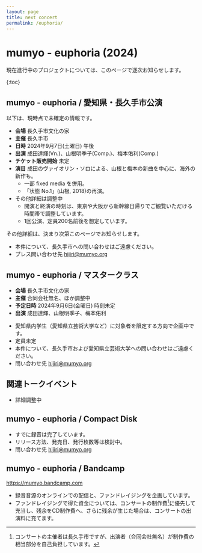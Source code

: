 ```yaml
---
layout: page
title: next concert
permalink: /euphoria/
---
```


#  mumyo - euphoria (2024)

現在進行中のプロジェクトについては、このページで逐次お知らせします。

{:toc}

##  mumyo - euphoria / 愛知県・長久手市公演

以下は、現時点で未確定の情報です。

- <B>会場</B>  長久手市文化の家
- <B>主催</B>  長久手市
- <B>日時</B>  2024年9月7日(土曜日) 午後
- <B>出演</B>  成田達輝(Vn.)、山根明季子(Comp.)、梅本佑利(Comp.)
- <B>チケット販売開始</B>  未定
- <B>演目</B>  成田のヴァイオリン・ソロによる、山根と梅本の新曲を中心に、海外の新作も。
    -   一部 fixed media を併用。
    -  「状態 No.1」(山根, 2018)の再演。
- その他詳細は調整中
  - 開演と終演の時刻は、東京や大阪から新幹線日帰りでご観覧いただける時間帯で調整しています。
  - 1回公演、定員200名前後を想定しています。

その他詳細は、決まり次第このページでお知らせします。
* 本件について、長久手市への問い合わせはご遠慮ください。
* プレス問い合わせ先 hijiri@mumyo.org 

##  mumyo - euphoria / マスタークラス
- <B>会場</B> 長久手市文化の家
- <B>主催</B> 合同会社無名、ほか調整中
- <B>予定日時</B> 2024年9月6日(金曜日) 時刻未定
- <B>出演</B> 成田達輝、山根明季子、梅本佑利

* 愛知県内学生（愛知県立芸術大学など）に対象者を限定する方向で企画中です。
* 定員未定
* 本件について、長久手市および愛知県立芸術大学への問い合わせはご遠慮ください。
* 問い合わせ先 hijiri@mumyo.org 

##  関連トークイベント
- 詳細調整中

##  mumyo - euphoria / Compact Disk

* すでに録音は完了しています。
* リリース方法、発売日、発行枚数等は検討中。
* 問い合わせ先 hijiri@mumyo.org 

##  mumyo - euphoria / Bandcamp

https://mumyo.bandcamp.com

* 録音音源のオンラインでの配信と、ファンドレイジングを企画しています。
* ファンドレイジングで得た資金については、コンサートの制作費[^seisakuhi]に優先して充当し、残余をCD制作費へ、さらに残余が生じた場合は、コンサートの出演料に充てます。

[^seisakuhi]: コンサートの主催者は長久手市ですが、出演者（合同会社無名）が制作費の相当部分を自己負担しています。
